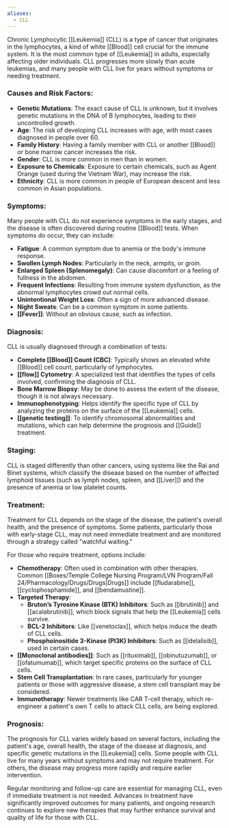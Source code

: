 ```yaml
---
aliases:
  - CLL
---
```

Chronic Lymphocytic [[Leukemia]] (CLL) is a type of cancer that originates in the lymphocytes, a kind of white [[Blood]] cell crucial for the immune system. It is the most common type of [[Leukemia]] in adults, especially affecting older individuals. CLL progresses more slowly than acute leukemias, and many people with CLL live for years without symptoms or needing treatment.

### Causes and Risk Factors:
- **Genetic Mutations**: The exact cause of CLL is unknown, but it involves genetic mutations in the DNA of B lymphocytes, leading to their uncontrolled growth.
- **Age**: The risk of developing CLL increases with age, with most cases diagnosed in people over 60.
- **Family History**: Having a family member with CLL or another [[Blood]] or bone marrow cancer increases the risk.
- **Gender**: CLL is more common in men than in women.
- **Exposure to Chemicals**: Exposure to certain chemicals, such as Agent Orange (used during the Vietnam War), may increase the risk.
- **Ethnicity**: CLL is more common in people of European descent and less common in Asian populations.

### Symptoms:
Many people with CLL do not experience symptoms in the early stages, and the disease is often discovered during routine [[Blood]] tests. When symptoms do occur, they can include:
- **Fatigue**: A common symptom due to anemia or the body's immune response.
- **Swollen Lymph Nodes**: Particularly in the neck, armpits, or groin.
- **Enlarged Spleen (Splenomegaly)**: Can cause discomfort or a feeling of fullness in the abdomen.
- **Frequent Infections**: Resulting from immune system dysfunction, as the abnormal lymphocytes crowd out normal cells.
- **Unintentional Weight Loss**: Often a sign of more advanced disease.
- **Night Sweats**: Can be a common symptom in some patients.
- **[[Fever]]**: Without an obvious cause, such as infection.

### Diagnosis:
CLL is usually diagnosed through a combination of tests:
- **Complete [[Blood]] Count (CBC)**: Typically shows an elevated white [[Blood]] cell count, particularly of lymphocytes.
- **[[flow]] Cytometry**: A specialized test that identifies the types of cells involved, confirming the diagnosis of CLL.
- **Bone Marrow Biopsy**: May be done to assess the extent of the disease, though it is not always necessary.
- **Immunophenotyping**: Helps identify the specific type of CLL by analyzing the proteins on the surface of the [[Leukemia]] cells.
- **[[genetic testing]]**: To identify chromosomal abnormalities and mutations, which can help determine the prognosis and [[Guide]] treatment.

### Staging:
CLL is staged differently than other cancers, using systems like the Rai and Binet systems, which classify the disease based on the number of affected lymphoid tissues (such as lymph nodes, spleen, and [[Liver]]) and the presence of anemia or low platelet counts.

### Treatment:
Treatment for CLL depends on the stage of the disease, the patient's overall health, and the presence of symptoms. Some patients, particularly those with early-stage CLL, may not need immediate treatment and are monitored through a strategy called "watchful waiting."

For those who require treatment, options include:
- **Chemotherapy**: Often used in combination with other therapies. Common [[Boxes/Temple College Nursing Program/LVN Program/Fall 24/Pharmacology/Drugs/Drugs|Drugs]] include [[fludarabine]], [[cyclophosphamide]], and [[bendamustine]].
- **Targeted Therapy**:
  - **Bruton’s Tyrosine Kinase (BTK) Inhibitors**: Such as [[ibrutinib]] and [[acalabrutinib]], which block signals that help the [[Leukemia]] cells survive.
  - **BCL-2 Inhibitors**: Like [[venetoclax]], which helps induce the death of CLL cells.
  - **Phosphoinositide 3-Kinase (PI3K) Inhibitors**: Such as [[idelalisib]], used in certain cases.
- **[[Monoclonal antibodies]]**: Such as [[rituximab]], [[obinutuzumab]], or [[ofatumumab]], which target specific proteins on the surface of CLL cells.
- **Stem Cell Transplantation**: In rare cases, particularly for younger patients or those with aggressive disease, a stem cell transplant may be considered.
- **Immunotherapy**: Newer treatments like CAR T-cell therapy, which re-engineer a patient's own T cells to attack CLL cells, are being explored.

### Prognosis:
The prognosis for CLL varies widely based on several factors, including the patient's age, overall health, the stage of the disease at diagnosis, and specific genetic mutations in the [[Leukemia]] cells. Some people with CLL live for many years without symptoms and may not require treatment. For others, the disease may progress more rapidly and require earlier intervention.

Regular monitoring and follow-up care are essential for managing CLL, even if immediate treatment is not needed. Advances in treatment have significantly improved outcomes for many patients, and ongoing research continues to explore new therapies that may further enhance survival and quality of life for those with CLL.